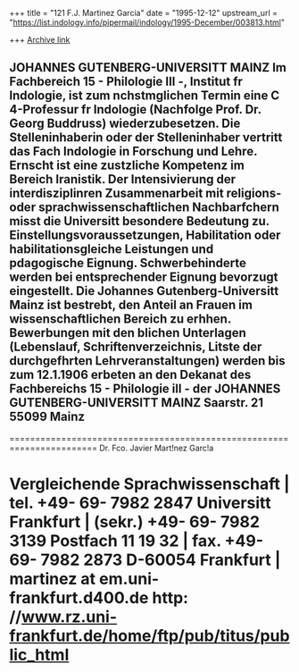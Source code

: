+++
title = "121 F.J. Martinez Garcia"
date = "1995-12-12"
upstream_url = "https://list.indology.info/pipermail/indology/1995-December/003813.html"

+++
[Archive link](https://list.indology.info/pipermail/indology/1995-December/003813.html)

JOHANNES GUTENBERG-UNIVERSITT MAINZ
Im Fachbereich 15 - Philologie III -, Institut fr lndologie, 
ist zum nchstmglichen Termin eine
     C 4-Professur fr lndologie
     (Nachfolge Prof.  Dr. Georg Buddruss)
wiederzubesetzen.
Die Stelleninhaberin oder der Stelleninhaber vertritt das Fach Indologie in
Forschung und Lehre. Ernscht ist eine zustzliche Kompetenz im Bereich
Iranistik.  Der Intensivierung der interdisziplinren Zusammenarbeit mit
religions- oder sprachwissenschaftlichen Nachbarfchern misst die Universitt
besondere Bedeutung zu.
     Einstellungsvoraussetzungen,
Habilitation oder habilitationsgleiche Leistungen und pdagogische Eignung.
Schwerbehinderte werden bei entsprechender Eignung bevorzugt eingestellt.
Die Johannes Gutenberg-Universitt Mainz ist bestrebt, den Anteil an Frauen im
wissenschaftlichen Bereich zu erhhen.
Bewerbungen mit den blichen Unterlagen (Lebenslauf, Schriftenverzeichnis,
Litste der durchgefhrten Lehrveranstaltungen) werden bis zum
     12.1.1906
erbeten an den Dekanat des Fachbereichs 15 - Philologie ill - der
JOHANNES GUTENBERG-UNIVERSITT MAINZ
Saarstr. 21
55099 Mainz
----------------------

   =======================================================================
                       Dr. Fco. Javier Mart!nez Garc!a

   Vergleichende Sprachwissenschaft   |  tel.     +49- 69- 7982 2847
   Universitt Frankfurt              |   (sekr.) +49- 69- 7982 3139
   Postfach 11 19 32                  |  fax.     +49- 69- 7982 2873
   D-60054 Frankfurt                  |  martinez at em.uni-frankfurt.d400.de
     http: //www.rz.uni-frankfurt.de/home/ftp/pub/titus/public_html
   =======================================================================






